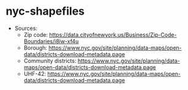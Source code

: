 # nyc-shapefiles

- Sources: 
  - Zip code: https://data.cityofnewyork.us/Business/Zip-Code-Boundaries/i8iw-xf4u
  - Borough: https://www.nyc.gov/site/planning/data-maps/open-data/districts-download-metadata.page
  - Community districts: https://www.nyc.gov/site/planning/data-maps/open-data/districts-download-metadata.page
  - UHF-42: https://www.nyc.gov/site/planning/data-maps/open-data/districts-download-metadata.page
